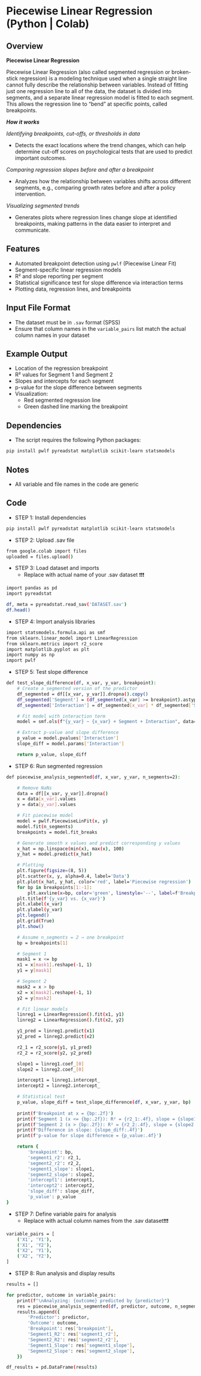 # Piecewise Linear Regression (Python | Colab)


## Overview

**Piecewise Linear Regression**

Piecewise Linear Regression (also called segmented regression or broken-stick regression) is a modeling technique used when a single straight line cannot fully describe the relationship between variables. Instead of fitting just one regression line to all of the data, the dataset is divided into segments, and a separate linear regression model is fitted to each segment. This allows the regression line to “bend” at specific points, called breakpoints.

***How it works***

*Identifying breakpoints, cut-offs, or thresholds in data*
- Detects the exact locations where the trend changes, which can help determine cut-off scores on psychological tests that are used to predict important outcomes.

*Comparing regression slopes before and after a breakpoint*
- Analyzes how the relationship between variables shifts across different segments, e.g., comparing growth rates before and after a policy intervention.

*Visualizing segmented trends*
- Generates plots where regression lines change slope at identified breakpoints, making patterns in the data easier to interpret and communicate.


## Features

- Automated breakpoint detection using `pwlf` (Piecewise Linear Fit)
- Segment-specific linear regression models
- R² and slope reporting per segment
- Statistical significance test for slope difference via interaction terms
- Plotting data, regression lines, and breakpoints


## Input File Format

- The dataset must be in `.sav` format (SPSS)
- Ensure that column names in the `variable_pairs` list match the actual column names in your dataset


## Example Output

- Location of the regression breakpoint
- R² values for Segment 1 and Segment 2
- Slopes and intercepts for each segment
- p-value for the slope difference between segments
- Visualization: 
  - Red segmented regression line
  - Green dashed line marking the breakpoint


## Dependencies

- The script requires the following Python packages:

```bash
pip install pwlf pyreadstat matplotlib scikit-learn statsmodels 
```

## Notes

- All variable and file names in the code are generic

## Code

- STEP 1: Install dependencies 

```bash
pip install pwlf pyreadstat matplotlib scikit-learn statsmodels 
```

- STEP 2: Upload .sav file 

```bash
from google.colab import files
uploaded = files.upload()
```

- STEP 3: Load dataset and imports
  -  Replace with actual name of your .sav dataset ❗❗❗

```bash
import pandas as pd
import pyreadstat

df, meta = pyreadstat.read_sav('DATASET.sav')
df.head()
```

- STEP 4: Import analysis libraries

```bash
import statsmodels.formula.api as smf
from sklearn.linear_model import LinearRegression
from sklearn.metrics import r2_score
import matplotlib.pyplot as plt
import numpy as np
import pwlf
```

- STEP 5: Test slope difference

```bash
def test_slope_difference(df, x_var, y_var, breakpoint):
    # Create a segmented version of the predictor
    df_segmented = df[[x_var, y_var]].dropna().copy()
    df_segmented['Segment'] = (df_segmented[x_var] >= breakpoint).astype(int)
    df_segmented['Interaction'] = df_segmented[x_var] * df_segmented['Segment']

    # Fit model with interaction term
    model = smf.ols(f"{y_var} ~ {x_var} + Segment + Interaction", data=df_segmented).fit()

    # Extract p-value and slope difference
    p_value = model.pvalues['Interaction']
    slope_diff = model.params['Interaction']

    return p_value, slope_diff
```

- STEP 6: Run segmented regression

```bash
def piecewise_analysis_segmented(df, x_var, y_var, n_segments=2):

    # Remove NaNs
    data = df[[x_var, y_var]].dropna()
    x = data[x_var].values
    y = data[y_var].values

    # Fit piecewise model
    model = pwlf.PiecewiseLinFit(x, y)
    model.fit(n_segments)
    breakpoints = model.fit_breaks

    # Generate smooth x values and predict corresponding y values
    x_hat = np.linspace(min(x), max(x), 100)
    y_hat = model.predict(x_hat)

    # Plotting
    plt.figure(figsize=(8, 5))
    plt.scatter(x, y, alpha=0.4, label='Data')
    plt.plot(x_hat, y_hat, color='red', label='Piecewise regression')
    for bp in breakpoints[1:-1]:
        plt.axvline(x=bp, color='green', linestyle='--', label=f'Breakpoint: {bp:.2f}')
    plt.title(f'{y_var} vs. {x_var}')
    plt.xlabel(x_var)
    plt.ylabel(y_var)
    plt.legend()
    plt.grid(True)
    plt.show()

    # Assume n_segments = 2 → one breakpoint
    bp = breakpoints[1]

    # Segment 1
    mask1 = x <= bp
    x1 = x[mask1].reshape(-1, 1)
    y1 = y[mask1]

    # Segment 2
    mask2 = x > bp
    x2 = x[mask2].reshape(-1, 1)
    y2 = y[mask2]

    # Fit linear models
    linreg1 = LinearRegression().fit(x1, y1)
    linreg2 = LinearRegression().fit(x2, y2)

    y1_pred = linreg1.predict(x1)
    y2_pred = linreg2.predict(x2)

    r2_1 = r2_score(y1, y1_pred)
    r2_2 = r2_score(y2, y2_pred)

    slope1 = linreg1.coef_[0]
    slope2 = linreg2.coef_[0]

    intercept1 = linreg1.intercept_
    intercept2 = linreg2.intercept_

    # Statistical test
    p_value, slope_diff = test_slope_difference(df, x_var, y_var, bp)
    
    print(f'Breakpoint at x = {bp:.2f}')
    print(f'Segment 1 (x <= {bp:.2f}): R² = {r2_1:.4f}, slope = {slope1:.4f}')
    print(f'Segment 2 (x > {bp:.2f}): R² = {r2_2:.4f}, slope = {slope2:.4f}')
    print(f'Difference in slope: {slope_diff:.4f}')
    print(f'p-value for slope difference = {p_value:.4f}')

    return {
        'breakpoint': bp,
        'segment1_r2': r2_1,
        'segment2_r2': r2_2,
        'segment1_slope': slope1,
        'segment2_slope': slope2,
        'intercept1': intercept1,
        'intercept2': intercept2,
        'slope_diff': slope_diff,
        'p_value': p_value
}
```    

- STEP 7: Define variable pairs for analysis
  - Replace with actual column names from the .sav dataset❗❗❗

```bash
variable_pairs = [
    ('X1', 'Y1'),
    ('X1', 'Y2'),
    ('X2', 'Y1'),
    ('X2', 'Y2'),
]
```

- STEP 8: Run analysis and display results

```bash
results = []

for predictor, outcome in variable_pairs:
    print(f"\nAnalyzing: {outcome} predicted by {predictor}")
    res = piecewise_analysis_segmented(df, predictor, outcome, n_segments=2)
    results.append({
        'Predictor': predictor,
        'Outcome': outcome,
        'Breakpoint': res['breakpoint'],
        'Segment1_R2': res['segment1_r2'],
        'Segment2_R2': res['segment2_r2'],
        'Segment1_Slope': res['segment1_slope'],
        'Segment2_Slope': res['segment2_slope'],
    })

df_results = pd.DataFrame(results)
```
